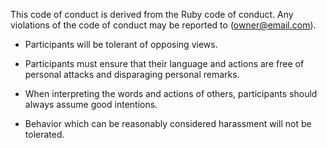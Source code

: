 This code of conduct is derived from the Ruby code of conduct. Any violations of the code of conduct may be reported to <Owner Name> (owner@email.com).

- Participants will be tolerant of opposing views.

- Participants must ensure that their language and actions are free of personal attacks and disparaging personal remarks.

- When interpreting the words and actions of others, participants should always assume good intentions.

- Behavior which can be reasonably considered harassment will not be tolerated.
